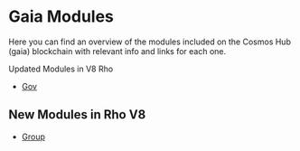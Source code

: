 # Gaia Modules

Here you can find an overview of the modules included on the Cosmos Hub (gaia) blockchain with relevant info and
links for each one.

Updated Modules in V8 Rho
- [Gov](./gov.md)

## New Modules in Rho V8
- [Group](./group.md)

